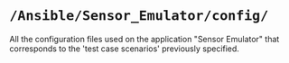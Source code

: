 # ```/Ansible/Sensor_Emulator/config/```

All the configuration files used on the application "Sensor Emulator" that corresponds to the 'test case scenarios' previously specified.

